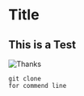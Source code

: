 # Title
## This is a Test
![Thanks](https://wimg.mk.co.kr/news/cms/202403/29/20240329_01110601000001_L01.jpg)
```
git clone
for commend line
```
